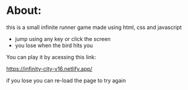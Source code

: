 # About:

this is a small infinite runner game made using html, css and javascript

 - jump using any key or click the screen
 - you lose when the bird hits you

You can play it by acessing this link:

https://infinity-city-v16.netlify.app/

if you lose you can re-load the page to try again
